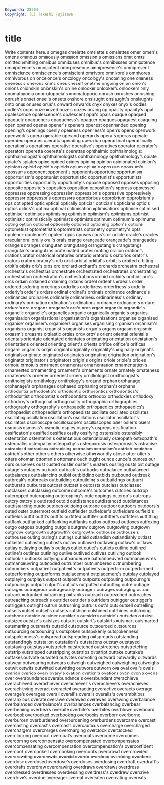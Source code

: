 ```yaml
---
Keywords: 28504 
Copyright: (C) Takeshi Fujisawa
---
```


# title

Write contents here.
s omegas omelette omelette's
omelettes omen omen's omens ominous ominously omission omission's omissions omit
omits omitted omitting omnibus omnibuses omnibus's omnibusses omnipotence omnipotence's omnipotent
omnipresence omnipresence's omnipresent omniscience omniscience's omniscient omnivore omnivore's omnivores omnivorous
on once once's oncology oncology's oncoming one oneness oneness's onerous
one's ones oneself onetime ongoing onion onion's onions onionskin onionskin's
online onlooker onlooker's onlookers only onomatopoeia onomatopoeia's onomatopoeic onrush onrushes
onrushing onrush's onset onset's onsets onshore onslaught onslaught's onslaughts onto
onus onuses onus's onward onwards onyx onyxes onyx's oodles oodles's
oops ooze oozed ooze's oozes oozing op opacity opacity's opal
opalescence opalescence's opalescent opal's opals opaque opaqued opaquely opaqueness opaqueness's
opaquer opaques opaquest opaquing open opened opener opener's openers openest
openhanded opening opening's openings openly openness openness's open's opens openwork
openwork's opera operable operand operands opera's operas operate operated operates
operatic operating operation operational operationally operation's operations operative operative's operatives
operator operator's operators operetta operetta's operettas ophthalmic ophthalmologist ophthalmologist's ophthalmologists
ophthalmology ophthalmology's opiate opiate's opiates opine opined opines opining opinion
opinionated opinion's opinions opioid opioid's opioids opium opium's opossum opossum's
opossums opponent opponent's opponents opportune opportunism opportunism's opportunist opportunistic opportunist's
opportunists opportunities opportunity opportunity's oppose opposed opposes opposing opposite opposite's
opposites opposition opposition's oppress oppressed oppresses oppressing oppression oppression's oppressive
oppressively oppressor oppressor's oppressors opprobrious opprobrium opprobrium's ops opt opted
optic optical optically optician optician's opticians optic's optics optics's optima
optimal optimisation optimisations optimise optimised optimiser optimises optimising optimism optimism's
optimisms optimist optimistic optimistically optimist's optimists optimum optimum's optimums opting
option optional optionally optioned optioning option's options optometrist optometrist's optometrists
optometry optometry's opts opulence opulence's opulent opus opuses opus's or
oracle oracle's oracles oracular oral orally oral's orals orange orangeade
orangeade's orangeades orange's oranges orangutan orangutang orangutang's orangutangs orangutan's orangutans
orate orated orates orating oration oration's orations orator oratorical oratories
oratorio oratorio's oratorios orator's orators oratory oratory's orb orbit orbital
orbital's orbitals orbited orbiting orbit's orbits orb's orbs orc orchard
orchard's orchards orchestra orchestral orchestra's orchestras orchestrate orchestrated orchestrates orchestrating
orchestration orchestration's orchestrations orchid orchid's orchids orc's orcs ordain ordained
ordaining ordains ordeal ordeal's ordeals order ordered ordering orderings orderlies
orderliness orderliness's orderly orderly's order's orders ordinal ordinal's ordinals ordinance
ordinance's ordinances ordinaries ordinarily ordinariness ordinariness's ordinary ordinary's ordination ordination's
ordinations ordnance ordnance's ordure ordure's ore oregano oregano's ore's ores
organ organdie organdie's organelle organelle's organelles organic organically organic's organics
organisation organisational organisation's organisations organise organised organiser organiser's organisers organises
organising organism organism's organisms organist organist's organists organ's organs orgasm
orgasmic orgasm's orgasms orgiastic orgies orgy orgy's orient oriental oriental's
orientals orientate orientated orientates orientating orientation orientation's orientations oriented orienting
orient's orients orifice orifice's orifices origami origami's origin original originality
originality's originally original's originals originate originated originates originating origination origination's
originator originator's originators origin's origins oriole oriole's orioles ormolu ormolu's
ornament ornamental ornamentation ornamentation's ornamented ornamenting ornament's ornaments ornate ornately
ornateness ornateness's ornerier orneriest ornery ornithologist ornithologist's ornithologists ornithology ornithology's
orotund orphan orphanage orphanage's orphanages orphaned orphaning orphan's orphans orthodontia
orthodontia's orthodontic orthodontics orthodontics's orthodontist orthodontist's orthodontists orthodox orthodoxies orthodoxy
orthodoxy's orthogonal orthogonality orthographic orthographies orthography orthography's orthopaedic orthopaedics orthopaedics's
orthopaedist orthopaedist's orthopaedists oscillate oscillated oscillates oscillating oscillation oscillation's oscillations
oscillator oscillator's oscillators oscilloscope oscilloscope's oscilloscopes osier osier's osiers osmosis
osmosis's osmotic osprey osprey's ospreys ossification ossification's ossified ossifies ossify
ossifying ostensible ostensibly ostentation ostentation's ostentatious ostentatiously osteopath osteopath's osteopaths
osteopathy osteopathy's osteoporosis osteoporosis's ostracise ostracised ostracises ostracising ostracism ostracism's
ostrich ostriches ostrich's other other's others otherwise otherworldly otiose otter
otter's otters ottoman ottoman's ottomans ouch ought ounce ounce's ounces
our ours ourselves oust ousted ouster ouster's ousters ousting ousts
out outage outage's outages outback outback's outbacks outbalance outbalanced outbalances
outbalancing outbid outbidding outbids outbound outbreak outbreak's outbreaks outbuilding outbuilding's
outbuildings outburst outburst's outbursts outcast outcast's outcasts outclass outclassed outclasses
outclassing outcome outcome's outcomes outcries outcrop outcropped outcropping outcropping's outcroppings
outcrop's outcrops outcry outcry's outdated outdid outdistance outdistanced outdistances outdistancing
outdo outdoes outdoing outdone outdoor outdoors outdoors's outed outer outermost
outfield outfielder outfielder's outfielders outfield's outfields outfit outfit's outfits outfitted
outfitter outfitter's outfitters outfitting outflank outflanked outflanking outflanks outfox outfoxed
outfoxes outfoxing outgo outgoes outgoing outgo's outgrew outgrow outgrowing outgrown
outgrows outgrowth outgrowth's outgrowths outhouse outhouse's outhouses outing outing's outings
outlaid outlandish outlandishly outlast outlasted outlasting outlasts outlaw outlawed outlawing
outlaw's outlaws outlay outlaying outlay's outlays outlet outlet's outlets outline
outlined outline's outlines outlining outlive outlived outlives outliving outlook outlook's
outlooks outlying outmanoeuvre outmanoeuvred outmanoeuvres outmanoeuvring outmoded outnumber outnumbered outnumbering
outnumbers outpatient outpatient's outpatients outperform outperformed outperforming outperforms outplacement outplacement's
outplay outplayed outplaying outplays outpost outpost's outposts outpouring outpouring's outpourings
output output's outputs outputted outputting outré outrage outraged outrageous outrageously
outrage's outrages outraging outran outrank outranked outranking outranks outreach outreached
outreaches outreaching outreach's outrider outrider's outriders outrigger outrigger's outriggers outright
outrun outrunning outruns out's outs outsell outselling outsells outset outset's
outsets outshine outshined outshines outshining outshone outside outsider outsider's outsiders
outside's outsides outsize outsized outsize's outsizes outskirt outskirt's outskirts outsmart
outsmarted outsmarting outsmarts outsold outsource outsourced outsources outsourcing outsourcing's outspoken
outspokenly outspokenness outspokenness's outspread outspreading outspreads outstanding outstandingly outstation outstation's
outstations outstay outstayed outstaying outstays outstretch outstretched outstretches outstretching outstrip
outstripped outstripping outstrips outstript outtake outtake's outtakes outvote outvoted outvotes
outvoting outward outwardly outwards outwear outwearing outwears outweigh outweighed outweighing
outweighs outwit outwits outwitted outwitting outwore outworn ova oval oval's
ovals ovarian ovaries ovary ovary's ovation ovation's ovations oven oven's
ovens over overabundance overabundance's overabundant overachieve overachieved overachiever overachiever's overachievers
overachieves overachieving overact overacted overacting overactive overacts overage overage's overages
overall overall's overalls overalls's overambitious overanxious overate overawe overawed overawes
overawing overbalance overbalanced overbalance's overbalances overbalancing overbear overbearing overbears overbite
overbite's overbites overblown overboard overbook overbooked overbooking overbooks overbore overborne
overburden overburdened overburdening overburdens overcame overcast overcasting overcast's overcasts overcautious
overcharge overcharged overcharge's overcharges overcharging overclock overclocked overclocking overcoat overcoat's
overcoats overcome overcomes overcoming overcompensate overcompensated overcompensates overcompensating overcompensation overcompensation's
overconfident overcook overcooked overcooking overcooks overcrowd overcrowded overcrowding overcrowds overdid
overdo overdoes overdoing overdone overdose overdosed overdose's overdoses overdosing overdraft
overdraft's overdrafts overdraw overdrawing overdrawn overdraws overdress overdressed overdresses overdressing
overdress's overdrew overdrive overdrive's overdue overeager overeat overeaten overeating overeats
